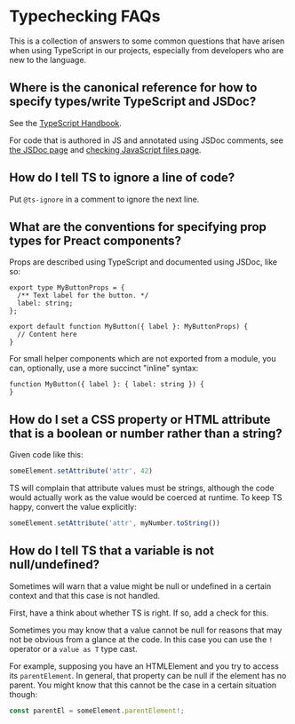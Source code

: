 # Typechecking FAQs

This is a collection of answers to some common questions that have arisen when using TypeScript in our projects,
especially from developers who are new to the language.

## Where is the canonical reference for how to specify types/write TypeScript and JSDoc?

See the [TypeScript Handbook](https://www.typescriptlang.org/docs/handbook/basic-types.html).

For code that is authored in JS and annotated using JSDoc comments, see [the JSDoc page](https://www.typescriptlang.org/docs/handbook/jsdoc-supported-types.html) and [checking JavaScript files page](https://www.typescriptlang.org/docs/handbook/type-checking-javascript-files.html).

## How do I tell TS to ignore a line of code?

Put `@ts-ignore` in a comment to ignore the next line.

## What are the conventions for specifying prop types for Preact components?

Props are described using TypeScript and documented using JSDoc, like so:

```tsx
export type MyButtonProps = {
  /** Text label for the button. */
  label: string;
};

export default function MyButton({ label }: MyButtonProps) {
  // Content here
}
```

For small helper components which are not exported from a module, you can, optionally, use a more succinct "inline" syntax:

```tsx
function MyButton({ label }: { label: string }) {
}
```

## How do I set a CSS property or HTML attribute that is a boolean or number rather than a string?

Given code like this:

```js
someElement.setAttribute('attr', 42)
```

TS will complain that attribute values must be strings, although the code would actually work as the value would be coerced
at runtime. To keep TS happy, convert the value explicitly:

```js
someElement.setAttribute('attr', myNumber.toString())
```

## How do I tell TS that a variable is not null/undefined?

Sometimes will warn that a value might be null or undefined in a certain context and that this case is not handled.

First, have a think about whether TS is right. If so, add a check for this.

Sometimes you may know that a value cannot be null for reasons that may not be obvious from a glance at the code. In this case you can use the `!` operator
or a `value as T` type cast.

For example, supposing you have an HTMLElement and you try to access its `parentElement`. In general, that property can be null if the element has no parent. You might know that this cannot be the case in a certain situation though:

```ts
const parentEl = someElement.parentElement!;
```

